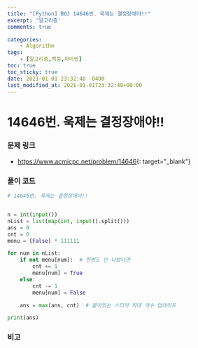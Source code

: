 ```yaml
---
title: "[Python] BOJ 14646번. 욱제는 결정장애야!!"
excerpt: '알고리즘'
comments: true

categories:
    - Algorithm
tags:
    - [알고리즘,백준,파이썬]
toc: true
toc_sticky: true
date: 2021-01-01 23:32:40 -0400
last_modified_at: 2021-01-01T23:32:40+08:00
---
```


# 14646번. 욱제는 결정장애야!!

### 문제 링크
- <https://www.acmicpc.net/problem/14646>{: target="\_blank"}

### 풀이 코드

```python
# 14646번. 욱제는 결정장애야!!


n = int(input())
nList = list(map(int, input().split()))
ans = 0
cnt = 0
menu = [False] * 111111

for num in nList:
    if not menu[num]:  # 한번도 안 나왔다면
        cnt += 1
        menu[num] = True
    else:
        cnt -= 1
        menu[num] = False

    ans = max(ans, cnt)  # 붙어있는 스티커 최대 개수 업데이트

print(ans)
```

### 비고